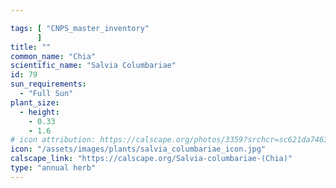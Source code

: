 ```yaml
---

tags: [ "CNPS_master_inventory"
      ]
title: ""
common_name: "Chia"
scientific_name: "Salvia Columbariae"
id: 79
sun_requirements:
  - "Full Sun"
plant_size:
  - height: 
    - 0.33
    - 1.6
# icon attribution: https://calscape.org/photos/3359?srchcr=sc621da74632284 
icon: "/assets/images/plants/salvia_columbariae_icon.jpg" 
calscape_link: "https://calscape.org/Salvia-columbariae-(Chia)"
type: "annual herb"
---
```




